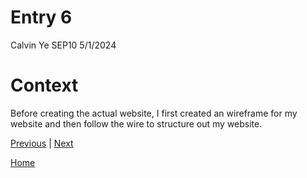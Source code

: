 # Entry 6

Calvin Ye
SEP10 5/1/2024

# Context

Before creating the actual website, I first created an wireframe for my website and then follow the wire to structure out my website. 

[Previous](entry05.md) | [Next](entry07.md)

[Home](../README.md)
